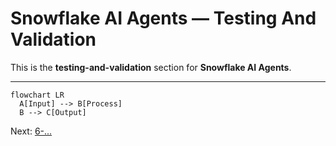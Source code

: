 # Snowflake AI Agents — Testing And Validation

This is the **testing-and-validation** section for **Snowflake AI Agents**.

---

```mermaid
flowchart LR
  A[Input] --> B[Process]
  B --> C[Output]
```

Next: [6-...](./6-*.md)
